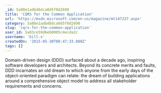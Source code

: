 ```yaml
---
_id: 5a88e1adbd6dca0d5f0d2690
title: 'CQRS for the Common Application'
url: 'https://msdn.microsoft.com/en-us/magazine/mt147237.aspx'
category: 5a88e1adbd6dca0d5f0d2690
slug: 'cqrs-for-the-common-application'
user_id: 5a83ce59d6eb0005c4ecda2c
username: 'bill-s'
createdOn: '2015-05-30T08:47:33.000Z'
tags: []
---
```


Domain-driven design (DDD) surfaced about a decade ago, inspiring software developers and architects. Beyond its concrete merits and faults, DDD incarnates an old dream to which anyone from the early days of the object-oriented paradigm can relate: the dream of building applications around a comprehensive object model to address all stakeholder requirements and concerns.
